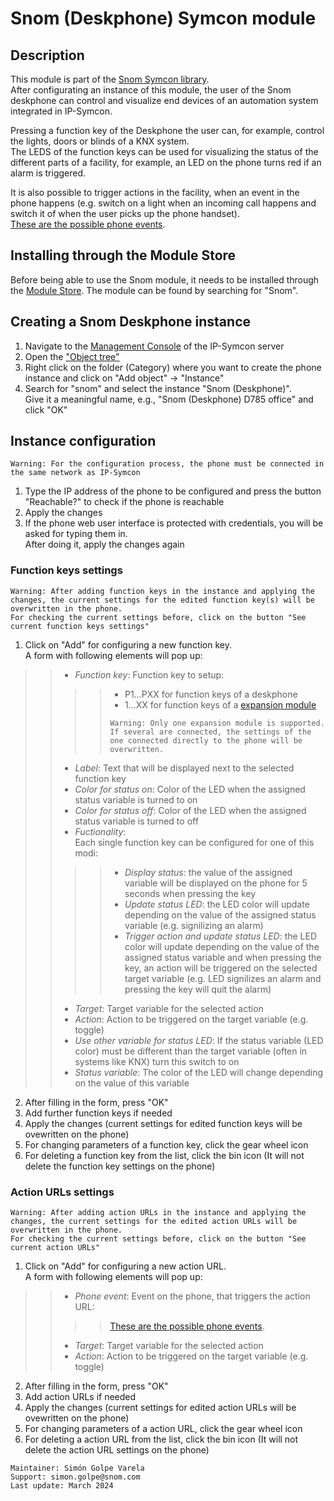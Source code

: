 # Snom (Deskphone) Symcon module
## Description

This module is part of the [Snom Symcon library](https://github.com/symcon/Snom/tree/main).  
After configurating an instance of this module, the user of the Snom deskphone can control and visualize end devices of an automation system integrated in IP-Symcon.  

Pressing a function key of the Deskphone the user can, for example, control the lights, doors or blinds of a KNX system.  
The LEDS of the function keys can be used for visualizing the status of the different parts of a facility, for example, an LED on the phone turns red if an alarm is triggered.  

It is also possible to trigger actions in the facility, when an event in the phone happens (e.g. switch on a light when an incoming call happens and switch it of when the user picks up the phone handset).  
[These are the possible phone events](https://service.snom.com/display/wiki/Action+URLs#ActionURLs-Events).  

## Installing through the Module Store
Before being able to use the Snom module, it needs to be installed through the [Module Store](https://www.symcon.de/en/service/documentation/components/management-console/module-store/). The module can be found by searching for "Snom".

## Creating a Snom Deskphone instance
1. Navigate to the [Management Console](https://www.symcon.de/en/service/documentation/components/management-console/) of the IP-Symcon server
2. Open the ["Object tree"](https://www.symcon.de/en/service/documentation/components/management-console/object-tree/)  
3. Right click on the folder (Category) where you want to create the phone instance and click on "Add object" -> "Instance"
4. Search for "snom" and select the instance "Snom (Deskphone)".  
Give it a meaningful name, e.g., "Snom (Deskphone) D785 office" and click "OK"

## Instance configuration
```
Warning: For the configuration process, the phone must be connected in the same network as IP-Symcon
```
1. Type the IP address of the phone to be configured and press the button "Reachable?" to check if the phone is reachable
2. Apply the changes
3. If the phone web user interface is protected with credentials, you will be asked for typing them in.  
After doing it, apply the changes again

### Function keys settings
```
Warning: After adding function keys in the instance and applying the changes, the current settings for the edited function key(s) will be overwritten in the phone.  
For checking the current settings before, click on the button "See current function keys settings"
```
1. Click on "Add" for configuring a new function key.  
A form with following elements will pop up:
>> - _Function key_: Function key to setup:  
>>>>- P1...PXX for function keys of a deskphone  
>>>>- 1...XX for function keys of a [expansion module](https://www.snom.com/en/products/desk-phones/d7xx/snom-d7c/)
>>>>```
>>>>Warning: Only one expansion module is supported.
>>>>If several are connected, the settings of the one connected directly to the phone will be overwritten.
>>>>```
>> - _Label_: Text that will be displayed next to the selected function key
>> - _Color for status on_: Color of the LED when the assigned status variable is turned to on
>> - _Color for status off_: Color of the LED when the assigned status variable is turned to off
>> - _Fuctionality_:  
Each single function key can be configured for one of this modi:
>>>>- _Display status_: the value of the assigned variable will be displayed on the phone for 5 seconds when pressing the key
>>>>- _Update status LED_: the LED color will update depending on the value of the assigned status variable (e.g. signilizing an alarm)
>>>>- _Trigger action and update status LED_: the LED color will update depending on the value of the assigned status variable and when pressing the key, an action will be triggered on the selected target variable (e.g. LED signilizes an alarm and pressing the key will quit the alarm)
>> - _Target_: Target variable for the selected action
>> - _Action_: Action to be triggered on the target variable (e.g. toggle)
>> - _Use other variable for status LED_: If the status variable (LED color) must be different than the target variable (often in systems like KNX) turn this switch to on
>> - _Status variable_: The color of the LED will change depending on the value of this variable
2. After filling in the form, press "OK"
3. Add further function keys if needed
4. Apply the changes (current settings for edited function keys will be ovewritten on the phone)
5. For changing parameters of a function key, click the gear wheel icon
6. For deleting a function key from the list, click the bin icon (It will not delete the function key settings on the phone)

### Action URLs settings
```
Warning: After adding action URLs in the instance and applying the changes, the current settings for the edited action URLs will be overwritten in the phone.  
For checking the current settings before, click on the button "See current action URLs"
```
1. Click on "Add" for configuring a new action URL.  
A form with following elements will pop up:
>> - _Phone event_: Event on the phone, that triggers the action URL:  
>>>>[These are the possible phone events](https://service.snom.com/display/wiki/Action+URLs#ActionURLs-Events). 
>> - _Target_: Target variable for the selected action
>> - _Action_: Action to be triggered on the target variable (e.g. toggle)
2. After filling in the form, press "OK"
3. Add action URLs if needed
4. Apply the changes (current settings for edited action URLs will be ovewritten on the phone)
5. For changing parameters of a action URL, click the gear wheel icon
6. For deleting a action URL from the list, click the bin icon (It will not delete the action URL settings on the phone)

```
Maintainer: Simón Golpe Varela
Support: simon.golpe@snom.com
Last update: March 2024
```
